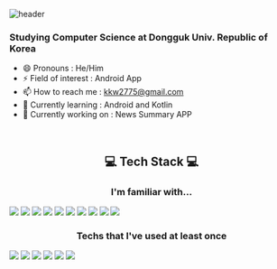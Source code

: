![header](https://capsule-render.vercel.app/api?type=Soft&color=auto&height=100&section=header&text=Hi,%20I'm%20KWANWOO%20👋&fontSize=30)
### Studying Computer Science at Dongguk Univ. Republic of Korea
- 😄 Pronouns : He/Him
- ⚡ Field of interest : Android App
- 📫 How to reach me : kkw2775@gmail.com
- 🌱 Currently learning : Android and Kotlin
- 🔭 Currently working on : News Summary APP

</br>
<h2 align='center'>💻 Tech Stack 💻</h2>
<p align="center" vertical-align='center'>
<h3 align="center">I'm familiar with...</h3>
<p>
<img src='https://img.shields.io/badge/Kotlin-7F52FF?style=plastic&logo=Kotlin&nbspAccess&logoColor=white'/></t></t>
<img src='https://img.shields.io/badge/Java-F89820?style=plastic&logo=java&logoColor=white'/></t></t>
<img src='https://img.shields.io/badge/Python-306998?style=plastic&logo=python&logoColor=white'/></t></t>
<img src='https://img.shields.io/badge/Dart-0175C2?style=plastic&logo=Dart&logoColor=white'/></t></t>
<img src='https://img.shields.io/badge/Flutter-54C5F8?style=plastic&logo=flutter&logoColor=white'/>
<img src='https://img.shields.io/badge/JavaScript-yellow?style=plastic&logo=javascript&logoColor=white'/></t></t>
<img src='https://img.shields.io/badge/Firebase-FFCA28?style=plastic&logo=Firebase&logoColor=white'/></t></t>
<img src='https://img.shields.io/badge/AWS-232F3E?style=plastic&logo=Amazon&nbspAWS&logoColor=white'/></t></t>
<img src='https://img.shields.io/badge/Oracle-F80000?style=plastic&logo=Oracle&logoColor=white'/></t></t>
<img src='https://img.shields.io/badge/MySQL-4479A1?style=plastic&logo=MySQL&logoColor=white'/></t></t>
</p>

<h3 align="center">Techs that I've used at least once</h3>
<p>
<img src='https://img.shields.io/badge/Vue.js-4FC08D?style=plastic&logo=Vue.js&nbspAccess&logoColor=white'/></t></t>
<img src='https://img.shields.io/badge/Django-092E20?style=plastic&logo=Django&logoColor=white'/></t></t>
<img src='https://img.shields.io/badge/Node.js-339933?style=plastic&logo=Node.js&logoColor=white'/>
<img src='https://img.shields.io/badge/SQLite-003B57?style=plastic&logo=SQLite&logoColor=white'/></t></t>
<img src='https://img.shields.io/badge/TensorFlow-FF6F00?style=plastic&logo=TensorFlow&logoColor=white'/></t></t>
<img src='https://img.shields.io/badge/OpenCV-5C3EE8?style=plastic&logo=OpenCV&logoColor=white'/>
</p>
</p>

